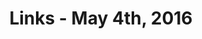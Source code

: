---
title: Links - May 4th, 2016
layout: links
category: links
articles:
  - title: The Increasing Problem With the Misinformed
    author: Thomas Baekdal
    url: https://www.baekdal.com/analysis/the-increasing-problem-with-the-misinformed
    note: "Extreme clarity on the future of journalism, media, and strategies for companies in the space to respond to change. TL;DR: create better content or disappear. The arguments fit perfectly with <a href='https://stratechery.com/2015/aggregation-theory/'>Aggregation Theory</a>, and while the article is a bit too focused on politics, the analysis could apply to any other news covered by the media, from the Tech Bubble, to ISIS, or Millenials. Long, but worthwhile.</br>I have been reading Baekdal for years. I can't even remember how I ran into his blog, but it must have been 7 or 8 years ago, and I am glad I did."
  - title: Demystifying Venture Capital Economics (Part 4)
    author: Andy Rachleff
    source: Wealthfront
    url: https://blog.wealthfront.com/venture-capital-economics-part-4/
    note: "While I have read (...skimmed 🙄) Mary Meeker's report several years in a row by now, I had never consciously noticed the acceleration of adoption rates of new technologies."
  - title: AdBlock Plus teams up with Flattr to help readers pay publishers
    author: Anthony Ha
    source: TechCrunch
    url: http://techcrunch.com/2016/05/03/adblock-plus-teams-up-with-flattr-to-help-readers-pay-publishers/
    note: Possibly more interesting than the opt-in model championed by Blendle.
  - title: Inevitability in technology
    author: Benedict Evans
    url: http://ben-evans.com/benedictevans/2016/5/2/inevitability-in-technology
    note: Evans has a knack for finding great analogies from history. In most cases, path dependence, network effects, consumer lock in, and feedback loops matter more than any one decision. I wonder if we can systematically figure out the decisions that matter more...
  - title: My path to OpenAI
    author: Greg Brockman
    url: https://blog.gregbrockman.com/my-path-to-openai
    note: Somehow, the dots connect in the future.
  - title: Type Wars
    author: Robert C. Martin
    source: The Clean Code Blog
    url: http://blog.cleancoder.com/uncle-bob/2016/05/01/TypeWars.html
    note: Was not expecting Uncle Bob to finish on that note. The history of programming languages is a big question mark for me. If you have a good book/blog post to recommend on it, please send it my way.
  - title: Everything as a Service
    author: Ben Thompson
    source: Stratechery
    url: https://stratechery.com/2016/everything-as-a-service/
    note: Ben sounds more bullish in this article than in the past few, especially Exponent.
  - title: "Apple's Numbers"
    author: Bob Lefsetz
    url: http://lefsetz.com/wordpress/2016/04/27/apples-numbers/
    note: Yet another bear case for Apple pinned on the cult of personality for Steve Jobs. While I disagree with the overall message, the writing is really good, and Lefsetz does have a point on the strategy of innovation, viz. Christensen's disruptive innovation.
  - title: Obituaries My Mother Wrote for Me While I Was Living in San Francisco in My Twenties
    author: Bess Kalb
    source: The New Yorker
    url: http://www.newyorker.com/humor/daily-shouts/obituaries-my-mother-wrote-for-me-while-i-was-living-in-san-francisco-in-my-twenties
    note: The title says it all.
---